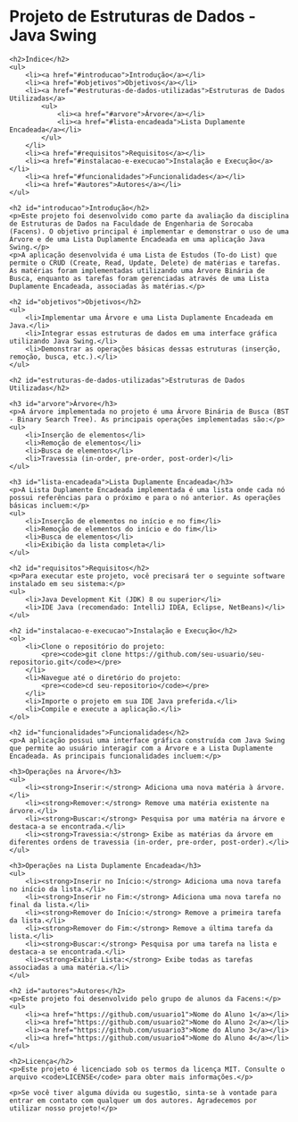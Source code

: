 
<h1>Projeto de Estruturas de Dados - Java Swing</h1>

    <h2>Índice</h2>
    <ul>
        <li><a href="#introducao">Introdução</a></li>
        <li><a href="#objetivos">Objetivos</a></li>
        <li><a href="#estruturas-de-dados-utilizadas">Estruturas de Dados Utilizadas</a>
            <ul>
                <li><a href="#arvore">Árvore</a></li>
                <li><a href="#lista-encadeada">Lista Duplamente Encadeada</a></li>
            </ul>
        </li>
        <li><a href="#requisitos">Requisitos</a></li>
        <li><a href="#instalacao-e-execucao">Instalação e Execução</a></li>
        <li><a href="#funcionalidades">Funcionalidades</a></li>
        <li><a href="#autores">Autores</a></li>
    </ul>

    <h2 id="introducao">Introdução</h2>
    <p>Este projeto foi desenvolvido como parte da avaliação da disciplina de Estruturas de Dados na Faculdade de Engenharia de Sorocaba (Facens). O objetivo principal é implementar e demonstrar o uso de uma Árvore e de uma Lista Duplamente Encadeada em uma aplicação Java Swing.</p>
    <p>A aplicação desenvolvida é uma Lista de Estudos (To-do List) que permite o CRUD (Create, Read, Update, Delete) de matérias e tarefas. As matérias foram implementadas utilizando uma Árvore Binária de Busca, enquanto as tarefas foram gerenciadas através de uma Lista Duplamente Encadeada, associadas às matérias.</p>

    <h2 id="objetivos">Objetivos</h2>
    <ul>
        <li>Implementar uma Árvore e uma Lista Duplamente Encadeada em Java.</li>
        <li>Integrar essas estruturas de dados em uma interface gráfica utilizando Java Swing.</li>
        <li>Demonstrar as operações básicas dessas estruturas (inserção, remoção, busca, etc.).</li>
    </ul>

    <h2 id="estruturas-de-dados-utilizadas">Estruturas de Dados Utilizadas</h2>

    <h3 id="arvore">Árvore</h3>
    <p>A árvore implementada no projeto é uma Árvore Binária de Busca (BST - Binary Search Tree). As principais operações implementadas são:</p>
    <ul>
        <li>Inserção de elementos</li>
        <li>Remoção de elementos</li>
        <li>Busca de elementos</li>
        <li>Travessia (in-order, pre-order, post-order)</li>
    </ul>

    <h3 id="lista-encadeada">Lista Duplamente Encadeada</h3>
    <p>A Lista Duplamente Encadeada implementada é uma lista onde cada nó possui referências para o próximo e para o nó anterior. As operações básicas incluem:</p>
    <ul>
        <li>Inserção de elementos no início e no fim</li>
        <li>Remoção de elementos do início e do fim</li>
        <li>Busca de elementos</li>
        <li>Exibição da lista completa</li>
    </ul>

    <h2 id="requisitos">Requisitos</h2>
    <p>Para executar este projeto, você precisará ter o seguinte software instalado em seu sistema:</p>
    <ul>
        <li>Java Development Kit (JDK) 8 ou superior</li>
        <li>IDE Java (recomendado: IntelliJ IDEA, Eclipse, NetBeans)</li>
    </ul>

    <h2 id="instalacao-e-execucao">Instalação e Execução</h2>
    <ol>
        <li>Clone o repositório do projeto:
            <pre><code>git clone https://github.com/seu-usuario/seu-repositorio.git</code></pre>
        </li>
        <li>Navegue até o diretório do projeto:
            <pre><code>cd seu-repositorio</code></pre>
        </li>
        <li>Importe o projeto em sua IDE Java preferida.</li>
        <li>Compile e execute a aplicação.</li>
    </ol>

    <h2 id="funcionalidades">Funcionalidades</h2>
    <p>A aplicação possui uma interface gráfica construída com Java Swing que permite ao usuário interagir com a Árvore e a Lista Duplamente Encadeada. As principais funcionalidades incluem:</p>

    <h3>Operações na Árvore</h3>
    <ul>
        <li><strong>Inserir:</strong> Adiciona uma nova matéria à árvore.</li>
        <li><strong>Remover:</strong> Remove uma matéria existente na árvore.</li>
        <li><strong>Buscar:</strong> Pesquisa por uma matéria na árvore e destaca-a se encontrada.</li>
        <li><strong>Travessia:</strong> Exibe as matérias da árvore em diferentes ordens de travessia (in-order, pre-order, post-order).</li>
    </ul>

    <h3>Operações na Lista Duplamente Encadeada</h3>
    <ul>
        <li><strong>Inserir no Início:</strong> Adiciona uma nova tarefa no início da lista.</li>
        <li><strong>Inserir no Fim:</strong> Adiciona uma nova tarefa no final da lista.</li>
        <li><strong>Remover do Início:</strong> Remove a primeira tarefa da lista.</li>
        <li><strong>Remover do Fim:</strong> Remove a última tarefa da lista.</li>
        <li><strong>Buscar:</strong> Pesquisa por uma tarefa na lista e destaca-a se encontrada.</li>
        <li><strong>Exibir Lista:</strong> Exibe todas as tarefas associadas a uma matéria.</li>
    </ul>

    <h2 id="autores">Autores</h2>
    <p>Este projeto foi desenvolvido pelo grupo de alunos da Facens:</p>
    <ul>
        <li><a href="https://github.com/usuario1">Nome do Aluno 1</a></li>
        <li><a href="https://github.com/usuario2">Nome do Aluno 2</a></li>
        <li><a href="https://github.com/usuario3">Nome do Aluno 3</a></li>
        <li><a href="https://github.com/usuario4">Nome do Aluno 4</a></li>
    </ul>

    <h2>Licença</h2>
    <p>Este projeto é licenciado sob os termos da licença MIT. Consulte o arquivo <code>LICENSE</code> para obter mais informações.</p>

    <p>Se você tiver alguma dúvida ou sugestão, sinta-se à vontade para entrar em contato com qualquer um dos autores. Agradecemos por utilizar nosso projeto!</p>
